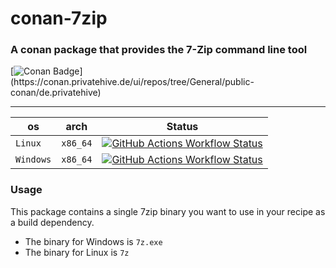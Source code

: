 # conan-7zip 

### A conan package that provides the 7-Zip command line tool 

[![Conan Badge](https://img.shields.io/badge/dynamic/json?url=https%3A%2F%2Fapi.github.com%2Frepos%2FPrivatehive%2Fconan-7zip%2Fproperties%2Fvalues&query=%24%5B%3F(%40.property_name%20%3D%3D%20'conan-package')%5D.value&style=flat&logo=conan&label=conan&color=%232980b9)](https://conan.privatehive.de/ui/repos/tree/General/public-conan/de.privatehive)

---

| os      | arch   | Status                                                                                                                                                                               |
| ------- | ------ | ------------------------------------------------------------------------------------------------------------------------------------------------------------------------------------ |
| `Linux`   | `x86_64` | [![GitHub Actions Workflow Status](https://img.shields.io/github/actions/workflow/status/Privatehive/conan-7zip/main.yml?branch=master&style=flat&logo=github&label=create%20package)](https://github.com/Privatehive/conan-7zip/actions?query=branch%3Amaster) |
| `Windows` | `x86_64` | [![GitHub Actions Workflow Status](https://img.shields.io/github/actions/workflow/status/Privatehive/conan-7zip/main.yml?branch=master&style=flat&logo=github&label=create%20package)](https://github.com/Privatehive/conan-7zip/actions?query=branch%3Amaster) |

### Usage

This package contains a single 7zip binary you want to use in your recipe as a build dependency.

* The binary for Windows is `7z.exe`
* The binary for Linux is `7z`
